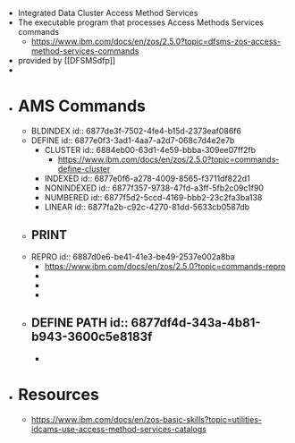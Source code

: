 - Integrated Data Cluster Access Method Services
- The executable program that processes Access Methods Services commands
	- https://www.ibm.com/docs/en/zos/2.5.0?topic=dfsms-zos-access-method-services-commands
- provided by [[DFSMSdfp]]
-
- # AMS Commands
	- BLDINDEX
	  id:: 6877de3f-7502-4fe4-b15d-2373eaf086f6
	- DEFINE
	  id:: 6877e0f3-3ad1-4aa7-a2d7-068c7d4e2e7b
		- CLUSTER
		  id:: 6884eb00-63d1-4e59-bbba-309ee07ff2fb
			- https://www.ibm.com/docs/en/zos/2.5.0?topic=commands-define-cluster
		- INDEXED
		  id:: 6877e0f6-a278-4009-8565-f3711df822d1
		- NONINDEXED
		  id:: 6877f357-9738-47fd-a3ff-5fb2c09c1f90
		- NUMBERED
		  id:: 6877f5d2-5ccd-4169-bbb2-23c2fa3ba138
		- LINEAR
		  id:: 6877fa2b-c92c-4270-81dd-5633cb0587db
	- PRINT
		-
	- REPRO
	  id:: 6887d0e6-be41-41e3-be49-2537e002a8ba
		- https://www.ibm.com/docs/en/zos/2.5.0?topic=commands-repro
		-
		-
		-
	- DEFINE PATH
	  id:: 6877df4d-343a-4b81-b943-3600c5e8183f
		-
		-
- # Resources
	- https://www.ibm.com/docs/en/zos-basic-skills?topic=utilities-idcams-use-access-method-services-catalogs